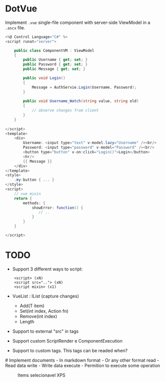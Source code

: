 # DotVue

Implement `.vue` single-file component with server-side ViewModel in a `.ascx` file.


```C#
<%@ Control Language="C#" %>
<script runat="server">

    public class ComponentVM : ViewModel
    {
        public Username { get; set; }
        public Password { get; set; }
        public Message { get; set; }

        public void Login()
        {
            Message = AuthServie.Login(Username, Password);
        }
        
        public void Username_Watch(string value, string old)
        {
            // observe changes from client
        }
    }
    
</script>
<template>
    <div>
        Username: <input type="text" v-model.lazy="Username" /><br/>
        Password: <input type="password" v-model="Password" /><br/>
        <button type="button" v-on:click="Login()">Login</button>
        <hr/>
        {{ Message }}
    </div>
</template>
<style>
    .my-button { ... }
</style>
<script>
    // vue mixin
    return {
        methods: {
            showError: function() {
               // ..
            }
        }
    }

</script>
```

# TODO

- Support 3 different ways to script:
```
    <script> (xN)
    <script src=".."> (xN)
    <script mixin> (x1)
```   
   
- VueList<T> : IList<T> (capture changes)    
    - Add(T item)
    - Set(int index, Action<T> fn)
    - Remove(int index)
    - Length
    
- Support to external "src" in tags
- Support custom ScriptRender e ComponentExecution

- Support to custom tags. This tags can be readed when?

<doc>
    # Implement documents
    - In markdown format
    - Or any other format
<doc>    
<resource>
    read - Read data
    write - Write data
    execute - Permition to execute some operation
</resource>
<menu>
    <name>Items selecionavel</name>
    <app>XPS</app>
</menu>
